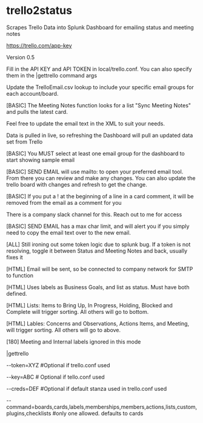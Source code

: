 # trello2status
Scrapes Trello Data into Splunk Dashboard for emailing status and meeting notes

https://trello.com/app-key

Version 0.5

Fill in the API KEY and API TOKEN in local/trello.conf. You can also specify them in the |gettrello command args

Update the TrelloEmail.csv lookup to include your specific email groups for each account/board.

[BASIC] The Meeting Notes function looks for a list "Sync Meeting Notes" and pulls the latest card.

Feel free to update the email text in the XML to suit your needs.

Data is pulled in live, so refreshing the Dashboard will pull an updated data set from Trello

[BASIC] You MUST select at least one email group for the dashboard to start showing sample email

[BASIC] SEND EMAIL will use mailto: to open your preferred email tool. From there you can review and make any changes. You can also update the trello board with changes and refresh to get the change.

[BASIC] If you put a ! at the beginning of a line in a card comment, it will be removed from the email as a comment for you

There is a company slack channel for this. Reach out to me for access

[BASIC] SEND EMAIL has a max char limit, and will alert you if you simply need to copy the email text over to the new email.

[ALL] Still ironing out some token logic due to splunk bug. If a token is not resolving, toggle it between Status and Meeting Notes and back, usually fixes it

[HTML] Email will be sent, so be connected to company network for SMTP to function

[HTML] Uses labels as Business Goals, and list as status. Must have both defined.

[HTML] Lists: Items to Bring Up, In Progress, Holding, Blocked and Complete will trigger sorting. All others will go to bottom.

[HTML] Lables: Concerns and Observations, Actions Items, and Meeting, will trigger sorting. All others will go to above.

[180] Meeting and Internal labels ignored in this mode


|gettrello

--token=XYZ #Optional if trello.conf used

--key=ABC # Optional if tello.conf used

--creds=DEF #Optional if default stanza used in trello.conf used

--command=boards,cards,labels,memberships,members,actions,lists,custom,plugins,checklists #only one allowed. defaults to cards

